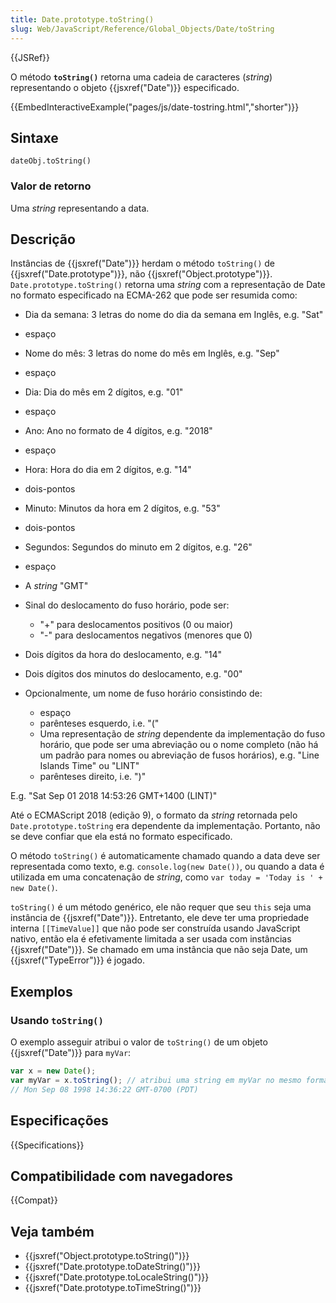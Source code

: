 ```yaml
---
title: Date.prototype.toString()
slug: Web/JavaScript/Reference/Global_Objects/Date/toString
---
```


{{JSRef}}

O método **`toString()`** retorna uma cadeia de caracteres (_string_) representando o objeto {{jsxref("Date")}} especificado.

{{EmbedInteractiveExample("pages/js/date-tostring.html","shorter")}}

## Sintaxe

```
dateObj.toString()
```

### Valor de retorno

Uma _string_ representando a data.

## Descrição

Instâncias de {{jsxref("Date")}} herdam o método `toString()` de {{jsxref("Date.prototype")}}, não {{jsxref("Object.prototype")}}. `Date.prototype.toString()` retorna uma _string_ com a representação de Date no formato especificado na ECMA-262 que pode ser resumida como:

- Dia da semana: 3 letras do nome do dia da semana em Inglês, e.g. "Sat"
- espaço
- Nome do mês: 3 letras do nome do mês em Inglês, e.g. "Sep"
- espaço
- Dia: Dia do mês em 2 dígitos, e.g. "01"
- espaço
- Ano: Ano no formato de 4 dígitos, e.g. "2018"
- espaço
- Hora: Hora do dia em 2 dígitos, e.g. "14"
- dois-pontos
- Minuto: Minutos da hora em 2 dígitos, e.g. "53"
- dois-pontos
- Segundos: Segundos do minuto em 2 dígitos, e.g. "26"
- espaço
- A _string_ "GMT"
- Sinal do deslocamento do fuso horário, pode ser:

  - "+" para deslocamentos positivos (0 ou maior)
  - "-" para deslocamentos negativos (menores que 0)

- Dois dígitos da hora do deslocamento, e.g. "14"
- Dois dígitos dos minutos do deslocamento, e.g. "00"
- Opcionalmente, um nome de fuso horário consistindo de:

  - espaço
  - parênteses esquerdo, i.e. "("
  - Uma representação de _string_ dependente da implementação do fuso horário, que pode ser uma abreviação ou o nome completo (não há um padrão para nomes ou abreviação de fusos horários), e.g. "Line Islands Time" ou "LINT"
  - parênteses direito, i.e. ")"

E.g. "Sat Sep 01 2018 14:53:26 GMT+1400 (LINT)"

Até o ECMAScript 2018 (edição 9), o formato da _string_ retornada pelo `Date.prototype.toString` era dependente da implementação. Portanto, não se deve confiar que ela está no formato especificado.

O método `toString()` é automaticamente chamado quando a data deve ser representada como texto, e.g. `console.log(new Date())`, ou quando a data é utilizada em uma concatenação de _string_, como `var today = 'Today is ' + new Date()`.

`toString()` é um método genérico, ele não requer que seu `this` seja uma instância de {{jsxref("Date")}}. Entretanto, ele deve ter uma propriedade interna `[[TimeValue]]` que não pode ser construída usando JavaScript nativo, então ela é efetivamente limitada a ser usada com instâncias {{jsxref("Date")}}. Se chamado em uma instância que não seja Date, um {{jsxref("TypeError")}} é jogado.

## Exemplos

### Usando `toString()`

O exemplo asseguir atribui o valor de `toString()` de um objeto {{jsxref("Date")}} para `myVar`:

```js
var x = new Date();
var myVar = x.toString(); // atribui uma string em myVar no mesmo formato que este:
// Mon Sep 08 1998 14:36:22 GMT-0700 (PDT)
```

## Especificações

{{Specifications}}

## Compatibilidade com navegadores

{{Compat}}

## Veja também

- {{jsxref("Object.prototype.toString()")}}
- {{jsxref("Date.prototype.toDateString()")}}
- {{jsxref("Date.prototype.toLocaleString()")}}
- {{jsxref("Date.prototype.toTimeString()")}}
